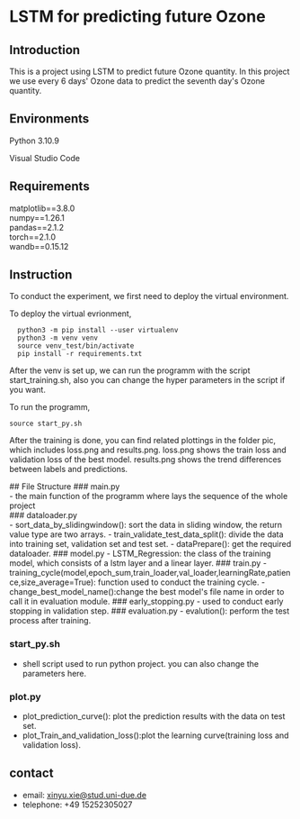 # LSTM for predicting future Ozone
## Introduction
<p>This is a project using LSTM to predict future Ozone quantity. In this project we use every 6 days' Ozone data to predict the seventh day's Ozone quantity.

## Environments
Python 3.10.9
<P>Visual Studio Code

## Requirements
matplotlib==3.8.0<br>
numpy==1.26.1<br>
pandas==2.1.2<br>
torch==2.1.0<br>
wandb==0.15.12<br>

## Instruction
<p>To conduct the experiment, we first need to deploy the virtual environment.</p>
To deploy the virtual evrionment,

  ```
    python3 -m pip install --user virtualenv
    python3 -m venv venv
    source venv_test/bin/activate
    pip install -r requirements.txt
  ```

<p>After the venv is set up, we can run the programm with the script start_training.sh, also you can change the hyper parameters in the script if you want.</p>
To run the programm,

  ```
  source start_py.sh
  ```
<p>After the training is done, you can find related plottings in the folder pic, which includes loss.png and results.png. loss.png shows the train loss and validation loss of the best model. results.png shows the trend differences between labels and predictions.</p>
## File Structure
### main.py<br>
- the main function of the programm where lays the sequence of the whole project<br>
### dataloader.py <br>
- sort_data_by_slidingwindow(): sort the data in sliding window, the return value type are two arrays.
- train_validate_test_data_split(): divide the data into training set, validation set and test set.
- dataPrepare(): get the required dataloader.
### model.py
-  LSTM_Regression: the class of the training model, which consists of a lstm layer and a linear layer.
### train.py
- training_cycle(model,epoch_sum,train_loader,val_loader,learningRate,patience,size_average=True): function used to conduct the training cycle.
- change_best_model_name():change the best model's file name in order to call it in evaluation module.
### early_stopping.py
- used to conduct early stopping in validation step.
### evaluation.py
- evalution(): perform the test process after training.

### start_py.sh
- shell script used to run python project. you can also change the parameters here.
### plot.py
- plot_prediction_curve(): plot the prediction results with the data on test set.
- plot_Train_and_validation_loss():plot the learning curve(training loss and validation loss).
## contact
- email: xinyu.xie@stud.uni-due.de
- telephone: +49 15252305027